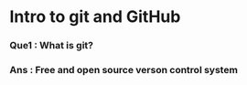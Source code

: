 # Intro to git and GitHub

### Que1  : What is git?
### Ans   : Free and open source verson control system
